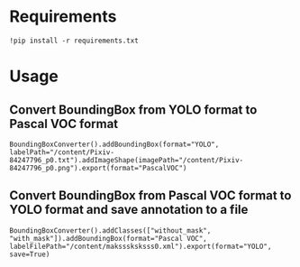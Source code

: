 # Requirements
```
!pip install -r requirements.txt
```

# Usage
## Convert BoundingBox from YOLO format to Pascal VOC format 
```
BoundingBoxConverter().addBoundingBox(format="YOLO", labelPath="/content/Pixiv-84247796_p0.txt").addImageShape(imagePath="/content/Pixiv-84247796_p0.png").export(format="PascalVOC")
```
## Convert BoundingBox from Pascal VOC format to YOLO format and save annotation to a file
```
BoundingBoxConverter().addClasses(["without_mask", "with_mask"]).addBoundingBox(format="Pascal VOC", labelFilePath="/content/maksssksksss0.xml").export(format="YOLO", save=True)
```
